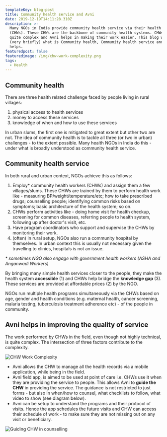 ```yaml
---
templateKey: blog-post
title: Community health service and Avni
date: 2019-12-19T14:11:28.310Z
description: >-
  Many NGOs in India provide community health service via their health workers
  (CHWs). These CHWs are the backbone of community health systems. CHWs work is
  quite complex and Avni helps in making their work easier. This blog will cover
  (very briefly) what is Community health, Community health service and how Avni
  helps.
featuredpost: false
featuredimage: /img/chw-work-complexity.png
tags:
  - Health
---
```

## **Community health**

There are three health related challenge faced by people living in rural villages:

1. physical access to health services
2. money to access these services
3. knowledge of when and how to use these services

In urban slums, the first one is mitigated to great extent but other two are not. The idea of community health is to tackle all three (or two in urban) challenges - to the extent possible. Many health NGOs in India do this - under what is broadly understood as community health service.

## **Community health service**

In both rural and urban context, NGOs achieve this as follows:

1. Employ* community health workers (CHWs) and assign them a few villages/slums. These CHWs are trained by them to perform health work like - measuring BP/weight/temperature/etc; how to take prescribed drugs; counselling people; identifying common risks based on symptoms; basic architecture of the health system; so on.
2. CHWs perform activities like - doing home visit for health checkup, screening for common diseases, referring people to health system, following up after doctor's visit, etc.
3. Have program coordinators who support and supervise the CHWs by monitoring their work.
4. (often) In rural setup, NGOs also run a community hospital by themselves. In urban context this is usually not necessary given the travelling to clinics, hospitals is not an issue.

_\* sometimes NGO also engage with government health workers (ASHA and Anganwadi Workers)_

By bringing many simple health services closer to the people, they make the health system **accessible** (1) and CHWs help bridge the **knowledge gap** (3). These services are provided at affordable prices (2) by the NGO.

NGOs run multiple health programs simultaneously via the CHWs based on age, gender and health conditions (e.g. maternal health, cancer screening, malaria testing, tuberculosis treatment adherence etc) - of the people in community.

## **Avni helps in improving the quality of service**

The work performed by CHWs in the field, even though not highly technical, is quite complex. The intersection of three factors contribute to the complexity.


![CHW Work Complexity](/img/chw-work-complexity.png "CHW Work Complexity")

* Avni allows the CHW to manage all the health records via a mobile application, while being in the field.
* Avni field app, is aimed to be used at point of care i.e. CHWs use it when they are providing the service to people. This allows Avni to **guide the CHW** in providing the service. The guidance is not restricted to just forms - but also in when/how to counsel, what checklists to follow, what video to show (see diagram below).
* Avni can be setup to understand the programs and their protocol of visits. Hence the app schedules the future visits and CHW can access their schedule of work - to make sure they are not missing out on any visit or beneficiary.

![Guiding CHW in counselling](/img/screenshot-2019-12-12-at-6.44.01-pm.png "Guiding CHW in counselling")
